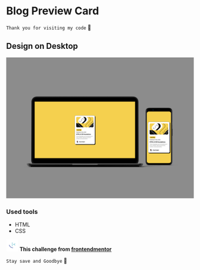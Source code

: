 # Blog Preview Card

`Thank you for visiting my code` 👋

## Design on Desktop

![Design on Desktop](./images/preview.jpg)

### Used tools

-   HTML
-   CSS

![frontendmentor-icon](./images/favicon-32x32.png) **This challenge from [frontendmentor](https://www.frontendmentor.io/)**

`Stay save and Goodbye` 👋
